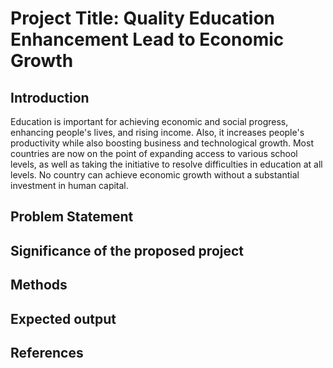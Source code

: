 # Project Title: Quality Education Enhancement Lead to Economic Growth
## Introduction
Education is important for achieving economic and social progress, enhancing people's lives, and rising income. Also, it increases people's productivity while also boosting business and technological growth. Most countries are now on the point of expanding access to various school levels, as well as taking the initiative to resolve difficulties in education at all levels. No country can achieve economic growth without a substantial investment in human capital.

## Problem Statement

## Significance of the proposed project

## Methods

## Expected output 

## References
